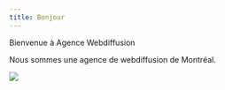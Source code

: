 ```yaml
---
title: Bonjour
---
```

Bienvenue à Agence Webdiffusion

Nous sommes une agence de webdiffusion de Montréal.

![](http://webtrack.dhlglobalmail.com/images/webtrack2/logo.png)
